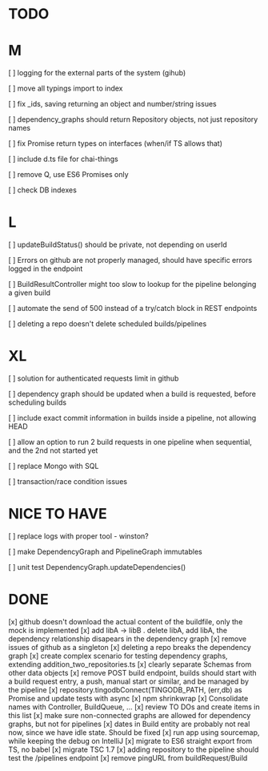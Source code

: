TODO
====

M
==

[ ] logging for the external parts of the system (gihub)

[ ] move all typings import to index

[ ] fix _ids, saving returning an object and number/string issues

[ ] dependency_graphs should return Repository objects, not just repository names

[ ] fix Promise return types on interfaces (when/if TS allows that)

[ ] include d.ts file for chai-things

[ ] remove Q, use ES6 Promises only

[ ] check DB indexes


L
==

[ ] updateBuildStatus() should be private, not depending on userId

[ ] Errors on github are not properly managed, should have specific errors logged in the endpoint

[ ] BuildResultController might too slow to lookup for the pipeline belonging a given build

[ ] automate the send of 500 instead of a try/catch block in REST endpoints

[ ] deleting a repo doesn't delete scheduled builds/pipelines


XL
==

[ ] solution for authenticated requests limit in github

[ ] dependency graph should be updated when a build is requested, before scheduling builds

[ ] include exact commit information in builds inside a pipeline, not allowing HEAD

[ ] allow an option to run 2 build requests in one pipeline when sequential, and the 2nd not started yet

[ ] replace Mongo with SQL

[ ] transaction/race condition issues


NICE TO HAVE
============

[ ] replace logs with proper tool - winston?

[ ] make DependencyGraph and PipelineGraph immutables

[ ] unit test DependencyGraph.updateDependencies()



DONE
====

[x] github doesn't download the actual content of the buildfile, only the mock is implemented
[x] add libA -> libB . delete libA, add libA, the dependency relationship disapears in the dependency graph
[x] remove issues of github as a singleton
[x] deleting a repo breaks the dependency graph
[x] create complex scenario for testing dependency graphs, extending addition_two_repositories.ts
[x] clearly separate Schemas from other data objects
[x] remove POST build endpoint, builds should start with a build request entry, a push, manual start or similar, and be managed by the pipeline
[x] repository.tingodbConnect(TINGODB_PATH, (err,db) as Promise and update tests with async
[x] npm shrinkwrap
[x] Consolidate names with Controller, BuildQueue, ...
[x] review TO DOs and create items in this list
[x] make sure non-connected graphs are allowed for dependency graphs, but not for pipelines
[x] dates in Build entity are probably not real now, since we have idle state. Should be fixed
[x] run app using sourcemap, while keeping the debug on IntelliJ
[x] migrate to ES6 straight export from TS, no babel
[x] migrate TSC 1.7
[x] adding repository to the pipeline should test the /pipelines endpoint
[x] remove pingURL from buildRequest/Build
